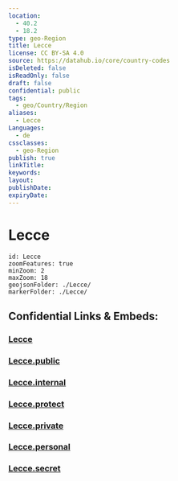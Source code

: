 ```yaml
---
location:
  - 40.2
  - 18.2
type: geo-Region
title: Lecce
license: CC BY-SA 4.0
source: https://datahub.io/core/country-codes
isDeleted: false
isReadOnly: false
draft: false
confidential: public
tags:
  - geo/Country/Region
aliases:
  - Lecce
Languages:
  - de
cssclasses:
  - geo-Region
publish: true
linkTitle:
keywords:
layout:
publishDate:
expiryDate:
---
```


# Lecce

```leaflet
id: Lecce
zoomFeatures: true 
minZoom: 2 
maxZoom: 18
geojsonFolder: ./Lecce/
markerFolder: ./Lecce/
```


## Confidential Links & Embeds: 

### [Lecce](/_Standards/Earth/Continent/Europe/Europe~South/Italy/regions~Italy/Apulia/Lecce.md) 

### [Lecce.public](/_public/Earth/Continent/Europe/Europe~South/Italy/regions~Italy/Apulia/Lecce.public.md) 

### [Lecce.internal](/_internal/Earth/Continent/Europe/Europe~South/Italy/regions~Italy/Apulia/Lecce.internal.md) 

### [Lecce.protect](/_protect/Earth/Continent/Europe/Europe~South/Italy/regions~Italy/Apulia/Lecce.protect.md) 

### [Lecce.private](/_private/Earth/Continent/Europe/Europe~South/Italy/regions~Italy/Apulia/Lecce.private.md) 

### [Lecce.personal](/_personal/Earth/Continent/Europe/Europe~South/Italy/regions~Italy/Apulia/Lecce.personal.md) 

### [Lecce.secret](/_secret/Earth/Continent/Europe/Europe~South/Italy/regions~Italy/Apulia/Lecce.secret.md)

